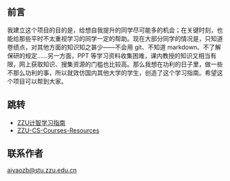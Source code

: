 ## 前言

我建立这个项目的目的是，给想自我提升的同学尽可能多的机会；在关键时刻，也能给那些平时不太重视学习的同学一定的帮助。现在大部分同学的情况是，只知道卷绩点，对其他方面的知识知之甚少——不会用 git、不知道 markdown、不了解保研的规定……另一方面，PPT 等学习资料收集困难，课内教授的知识又相当有限，网上获取知识、搜集资源的门槛也比较高。那么我想在功利的日子里，做一些不那么功利的事，所以就效仿国内其他大学的学生，创造了这个学习指南。希望这个项目可以帮到大家。

## 跳转

- [ZZU计智学习指南](https://yzbaaa.github.io/ZZU-CS-RESOURCES)
- [ZZU-CS-Courses-Resources](https://github.com/yzbaaa/ZZU-CS-Courses-Resources)

## 联系作者

aiyaozb@stu.zzu.edu.cn
